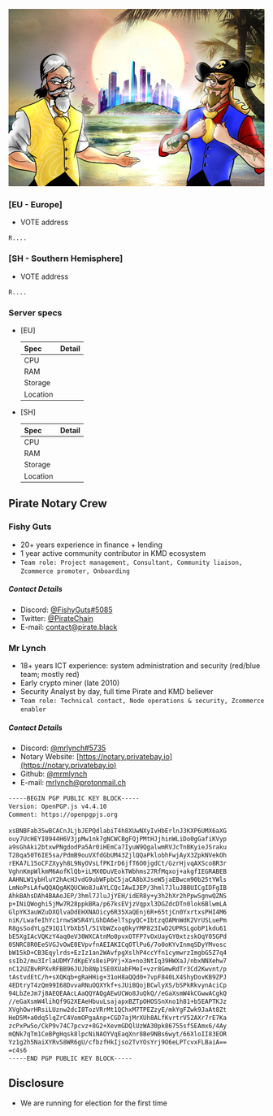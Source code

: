 ![](./welcome_pirates.jpg)

### [EU - Europe] ###

- VOTE address

```
R....
```

### [SH - Southern Hemisphere] ###

- VOTE address

```
R....
```

### Server specs ###

- [EU]

	| Spec     | Detail		|
	|----------|--------------------|
	| CPU      |			|
	| RAM      |			|
	| Storage  |			|
	| Location |			|

- [SH]

	| Spec     | Detail             |
	|----------|--------------------|
	| CPU      |                    |
	| RAM      |                    |
	| Storage  |			|
	| Location |                    |

## Pirate Notary Crew ##

### Fishy Guts ###

- 20+ years experience in finance + lending
- 1 year active community contributor in KMD ecosystem
- ```Team role: Project management, Consultant, Community liaison, Zcommerce promoter, Onboarding```
##### Contact Details #####

- Discord: [@FishyGuts#5085](https://pirate.black/discord)
- Twitter: [@PirateChain](https://twitter.com/PirateChain)
- E-mail: contact@pirate.black

### Mr Lynch ###

- 18+ years ICT experience: system administration and security (red/blue team; mostly red)
- Early crypto miner (late 2010)
- Security Analyst by day, full time Pirate and KMD believer
- ```Team role: Technical contact, Node operations & security, Zcommerce enabler```
##### Contact Details #####

- Discord: [@mrlynch#5735](https://pirate.black/discord)
- Notary Website: [https://notary.privatebay.io](https://notary.privatebay.io)
- Github: [@mrmlynch](https://github.com/MrMLynch)
- E-mail: mrlynch@protonmail.ch
```
-----BEGIN PGP PUBLIC KEY BLOCK-----
Version: OpenPGP.js v4.4.10
Comment: https://openpgpjs.org

xsBNBFab35wBCACnJLjbJEPQdlabiT4h8XUwNXyIvHbErlnJ3KXP6UMX6aXG
ouy7UcHEYI0944H6V3jpMw1nk7gNCWCBgFQjPMtHJjhinWLiDo0gGafiKVyp
a9sGhAki2btxwPNgdodPa5Ar0iHEmCa7IyuW9QgalwmRVJcTnBKyieJSraku
T28qa50T6IE5sa/PdmB9ouVXfdGbUM43ZjlQQaPklobhFwjAyX3ZpkNVekOh
rEKA7L15oCFZXyyh8L9NyOVsLfPKIrD6jfT6O0jgdCt/GzrHjvqAXSco8R3r
VghnKmpWlkmM6AofKlQb+iLMX0DuVEokTWbhms27RfMqxoj+akgfIEGRABEB
AAHNLW1ybHluY2hAcHJvdG9ubWFpbC5jaCA8bXJseW5jaEBwcm90b25tYWls
LmNoPsLAfwQQAQgAKQUCWo8JuAYLCQcIAwIJEP/3hml7JluJBBUICgIDFgIB
AhkBAhsDAh4BAAoJEP/3hml7JluJjYEH/idER8y+y3h2hXr2hPpwSgnwQZNS
p+INiQWoghi5jMw7R28ppkBRa/p67ksEVjzVqpxl3DGZdcDTn0lok6BlwmLA
GlpYK3auWZuDXQlvaDdEHXNAOicy6R35XaQEnj6R+65tjCn0YxrtxsPHI4M6
niK/LwafeIhYc1rnwSWSR4YLGhDA6elTspyQC+IbtzqOAMnWdK2VrUSLuePm
R8gsSodYLgZ91Q1lYbXb5l/51VbWZxoq0kyYMP823IwD2UPRSLgobP1kdu61
bE5XgIAcVQKzY4aq0eV30WXCAtnMo0pvxOTFP7vOxUayGY0xtzskOqY05GPd
0SNRC8R0EeSVGJvOwE0EVpvfnAEIAKICqOTlPu6/7o0oKYvInmqSDyYMvosc
bW15kD+CB3Eqylrds+EzIz1an2WAvfpgXslhP4ccYfn1cymwrzImgbG5Z7q4
ssIb2/mu3IrlaUDMY7dKpEYs8eiP9Yj+Xa+no3NtIq39HWXaJ/nbxNNXehw7
nC12UZBvRPXvRFBB96JUJb8Np1SE0XUabFMeI+vzr8GmwRdTr3Cd2Kwvnt/p
tAstvdEtC/h+sXQKqb+gRaHHig+31oH8aQQd0+7vpF840LX4ShyDovKB9ZPJ
4EDtryT4zQm99I68DvvaRNuOQXYkf+sJUiBQojBCwlyXS/bSPkRkvynAciCp
94LbZeJm7j8AEQEAAcLAaQQYAQgAEwUCWo8JuQkQ//eGaXsmW4kCGwwACgkQ
//eGaXsmW4lihQf9G2XEAeHbuuLsajapxBZTpOHOSSnXno1h81+b5EAPTKJz
XVghOwrHRsiLUznw2dcI8TozVRrMt1QChxM7TPEZzyE/mkYgFZwk9JaAt8Zt
HeD5M+a0dq5lqZrC4VomOPgaAnp+CGD7ajMrXUh8ALfKvrtrV52AXr7rE7Ka
zcPxPw5o/CkP9v74C7pcvz+8G2+XevmGDQlUzWA30pk86755sfSEAmx6/4Ay
mQNk7qTm1CeBPgHqsk8lpcNiNAOYVqEaqXnr8Be9NBs6wyt/66XloII83EOR
Yz1g2h5NaiXYRvS8WR6gU/cfbzfHkIjso2TvYOsYrj9O6eLPTcvxFLBaiA==
=c4s6
-----END PGP PUBLIC KEY BLOCK-----
```

## Disclosure ##

- We are running for election for the first time

